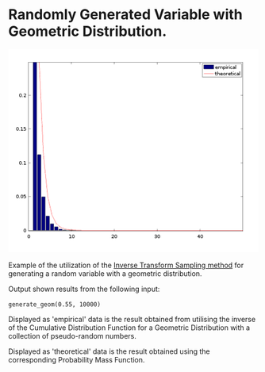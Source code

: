 # Randomly Generated Variable with Geometric Distribution.
	
![CDFVsPMF](CDFVsPMF.png)

Example of the utilization of the [Inverse Transform Sampling method](https://en.wikipedia.org/wiki/Inverse_transform_sampling) for generating a random variable with a geometric distribution.

Output shown results from the following input:

```
generate_geom(0.55, 10000)
```

Displayed as 'empirical' data is the result obtained from utilising the inverse of the Cumulative Distribution Function for a Geometric Distribution with a collection of pseudo-random numbers.

Displayed as 'theoretical' data is the result obtained using the corresponding Probability Mass Function.